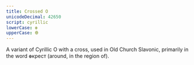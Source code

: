 ```yaml
---
title: Crossed O
unicodeDecimal: 42650
script: cyrillic
lowerCase: ꚛ
upperCase: Ꚛ
---
```


A variant of Cyrillic O with a cross, used in Old Church Slavonic, primarily in the word ꚛкрест (around, in the region of).
